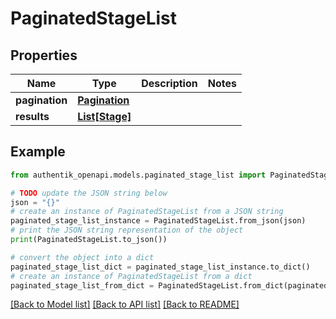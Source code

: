 # PaginatedStageList


## Properties

Name | Type | Description | Notes
------------ | ------------- | ------------- | -------------
**pagination** | [**Pagination**](Pagination.md) |  | 
**results** | [**List[Stage]**](Stage.md) |  | 

## Example

```python
from authentik_openapi.models.paginated_stage_list import PaginatedStageList

# TODO update the JSON string below
json = "{}"
# create an instance of PaginatedStageList from a JSON string
paginated_stage_list_instance = PaginatedStageList.from_json(json)
# print the JSON string representation of the object
print(PaginatedStageList.to_json())

# convert the object into a dict
paginated_stage_list_dict = paginated_stage_list_instance.to_dict()
# create an instance of PaginatedStageList from a dict
paginated_stage_list_from_dict = PaginatedStageList.from_dict(paginated_stage_list_dict)
```
[[Back to Model list]](../README.md#documentation-for-models) [[Back to API list]](../README.md#documentation-for-api-endpoints) [[Back to README]](../README.md)


